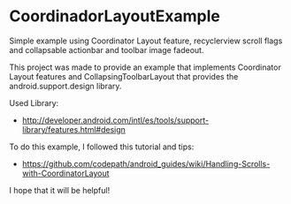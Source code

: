 # CoordinadorLayoutExample
Simple example using Coordinator Layout feature, recyclerview scroll flags and collapsable actionbar and toolbar image fadeout.

This project was made to provide an example that implements Coordinator Layout features and CollapsingToolbarLayout that provides the android.support.design library.

Used Library:
- http://developer.android.com/intl/es/tools/support-library/features.html#design

To do this example, I followed this tutorial and tips:

- https://github.com/codepath/android_guides/wiki/Handling-Scrolls-with-CoordinatorLayout

I hope that it will be helpful!
